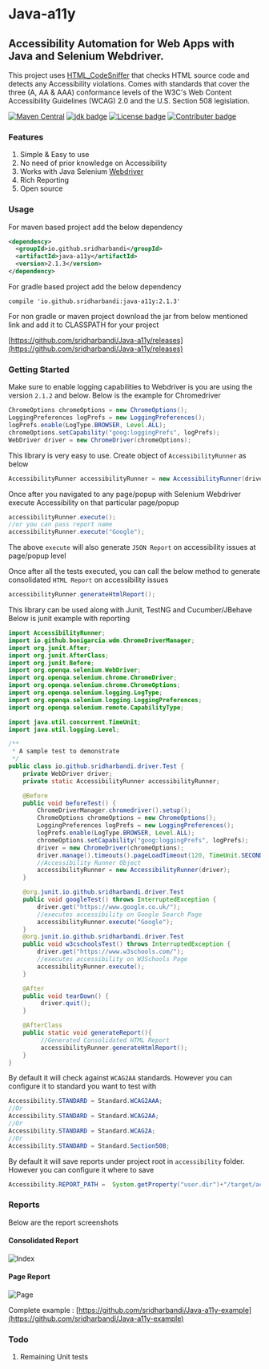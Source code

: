 # Java-a11y
## Accessibility Automation for Web Apps with Java and Selenium Webdriver.

This project uses [HTML_CodeSniffer](https://squizlabs.github.io/HTML_CodeSniffer/) that checks HTML source code and detects any Accessibility violations. Comes with standards that cover the three (A, AA & AAA) conformance levels of the W3C's Web Content Accessibility Guidelines (WCAG) 2.0 and the U.S. Section 508 legislation.

[![Maven Central](https://img.shields.io/maven-central/v/io.github.sridharbandi/java-a11y.svg)](http://search.maven.org/#search|ga|1|g:"io.github.sridharbandi")
[![jdk badge](https://img.shields.io/badge/jdk-8-green.svg)](http://www.oracle.com/technetwork/java/javase/downloads/index.html)
[![License badge](https://img.shields.io/badge/license-MIT-blue.svg)](https://opensource.org/licenses/MIT)
[![Contributer badge](https://img.shields.io/github/contributors/sridharbandi/Java-a11y.svg)](https://github.com/sridharbandi/Java-a11y/graphs/contributors)

### Features
1. Simple & Easy to use
2. No need of prior knowledge on Accessibility
3. Works with Java Selenium [Webdriver](https://www.seleniumhq.org/projects/webdriver/)
4. Rich Reporting
5. Open source

### Usage
For maven based project add the below dependency
```xml
<dependency>
  <groupId>io.github.sridharbandi</groupId>
  <artifactId>java-a11y</artifactId>
  <version>2.1.3</version>
</dependency>
```
For gradle based project add the below dependency
```
compile 'io.github.sridharbandi:java-a11y:2.1.3'
```
For non gradle or maven project download the jar from below mentioned link and add it to CLASSPATH for your project

[https://github.com/sridharbandi/Java-a11y/releases](https://github.com/sridharbandi/Java-a11y/releases)

### Getting Started
Make sure to enable logging capabilities to Webdriver is you are using the version `2.1.2` and below. Below is the example for Chromedriver
```java
ChromeOptions chromeOptions = new ChromeOptions();
LoggingPreferences logPrefs = new LoggingPreferences();
logPrefs.enable(LogType.BROWSER, Level.ALL);
chromeOptions.setCapability("goog:loggingPrefs", logPrefs);
WebDriver driver = new ChromeDriver(chromeOptions);
```

This library is very easy to use. Create object of `AccessibilityRunner` as below
```java
AccessibilityRunner accessibilityRunner = new AccessibilityRunner(driver);
```

Once after you navigated to any page/popup with Selenium Webdriver execute Accessibility on that particular page/popup
```java
accessibilityRunner.execute();
//or you can pass report name
accessibilityRunner.execute("Google");
```

The above `execute` will also generate `JSON Report` on accessibility issues at page/popup level

Once after all the tests executed, you can call the below method to generate consolidated `HTML Report` on accessibility issues
```java
accessibilityRunner.generateHtmlReport();
```

This library can be used along with Junit, TestNG and Cucumber/JBehave
Below is junit example with reporting

```java
import AccessibilityRunner;
import io.github.bonigarcia.wdm.ChromeDriverManager;
import org.junit.After;
import org.junit.AfterClass;
import org.junit.Before;
import org.openqa.selenium.WebDriver;
import org.openqa.selenium.chrome.ChromeDriver;
import org.openqa.selenium.chrome.ChromeOptions;
import org.openqa.selenium.logging.LogType;
import org.openqa.selenium.logging.LoggingPreferences;
import org.openqa.selenium.remote.CapabilityType;

import java.util.concurrent.TimeUnit;
import java.util.logging.Level;

/**
 * A sample test to demonstrate
 */
public class io.github.sridharbandi.driver.Test {
    private WebDriver driver;
    private static AccessibilityRunner accessibilityRunner;

    @Before
    public void beforeTest() {
        ChromeDriverManager.chromedriver().setup();
        ChromeOptions chromeOptions = new ChromeOptions();
        LoggingPreferences logPrefs = new LoggingPreferences();
        logPrefs.enable(LogType.BROWSER, Level.ALL);
        chromeOptions.setCapability("goog:loggingPrefs", logPrefs);
        driver = new ChromeDriver(chromeOptions);
        driver.manage().timeouts().pageLoadTimeout(120, TimeUnit.SECONDS);
        //Accessibility Runner Object
        accessibilityRunner = new AccessibilityRunner(driver);
    }

    @org.junit.io.github.sridharbandi.driver.Test
    public void googleTest() throws InterruptedException {
        driver.get("https://www.google.co.uk/");
        //executes accessibility on Google Search Page
        accessibilityRunner.execute("Google");
    }
    @org.junit.io.github.sridharbandi.driver.Test
    public void w3cschoolsTest() throws InterruptedException {
        driver.get("https://www.w3schools.com/");
        //executes accessibility on W3Schools Page
        accessibilityRunner.execute();
    }

    @After
    public void tearDown() {
         driver.quit();
    }

    @AfterClass
    public static void generateReport(){
         //Generated Consolidated HTML Report
         accessibilityRunner.generateHtmlReport();
    }
}

```

By default it will check against `WCAG2AA` standards. However you can configure it to standard you want to test with
```java
Accessibility.STANDARD = Standard.WCAG2AAA;
//Or
Accessibility.STANDARD = Standard.WCAG2AA;
//Or
Accessibility.STANDARD = Standard.WCAG2A;
//Or
Accessibility.STANDARD = Standard.Section508;
```

By default it will save reports under project root in `accessibility` folder. However you can configure it where to save
```java
Accessibility.REPORT_PATH =  System.getProperty("user.dir")+"/target/accessibility";
```

### Reports
Below are the report screenshots

#### Consolidated Report
![Index](/readme/index.png)

#### Page Report
![Page](/readme/page.png)

Complete example : [https://github.com/sridharbandi/Java-a11y-example](https://github.com/sridharbandi/Java-a11y-example)

### Todo
1. Remaining Unit tests




